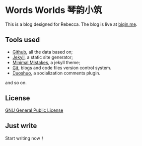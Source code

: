# Words Worlds 琴韵小筑

This is a blog designed for Rebecca. The blog is live at [biqin.me](http://biqin.me/). 

## Tools used

* [Github](https://github.com/), all the data based on;
* [Jekyll](http://jekyllrb.com/), a static site generator;
* [Minimal Mistakes](http://mmistakes.github.io/minimal-mistakes), a jekyll theme;
* [Git](https://git-scm.com/), blogs and code files version control system.
* [Duoshuo](http://duoshuo.com/), a socialization comments plugin. 
 
and so on. 

## License

[GNU General Public License](http://mmistakes.github.io/minimal-mistakes/LICENSE) 

## Just write

Start writing now！

